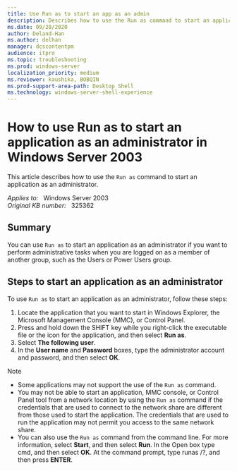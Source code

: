 ```yaml
---
title: Use Run as to start an app as an admin
description: Describes how to use the Run as command to start an application as an administrator.
ms.date: 09/28/2020
author: Deland-Han 
ms.author: delhan
manager: dcscontentpm
audience: itpro
ms.topic: troubleshooting
ms.prod: windows-server
localization_priority: medium
ms.reviewer: kaushika, BOBQIN
ms.prod-support-area-path: Desktop Shell
ms.technology: windows-server-shell-experience
---
```

# How to use Run as to start an application as an administrator in Windows Server 2003  

This article describes how to use the `Run as` command to start an application as an administrator.

_Applies to:_ &nbsp; Windows Server 2003  
_Original KB number:_ &nbsp; 325362

## Summary

You can use `Run as` to start an application as an administrator if you want to perform administrative tasks when you are logged on as a member of another group, such as the Users or Power Users group.

## Steps to start an application as an administrator

To use `Run as` to start an application as an administrator, follow these steps:

1. Locate the application that you want to start in Windows Explorer, the Microsoft Management Console (MMC), or Control Panel.
2. Press and hold down the SHIFT key while you right-click the executable file or the icon for the application, and then select **Run as**.
3. Select **The following user**.
4. In the **User name** and **Password** boxes, type the administrator account and password, and then select **OK**.

> [!NOTE]
>
> - Some applications may not support the use of the `Run as` command.
> - You may not be able to start an application, MMC console, or Control Panel tool from a network location by using the `Run as` command if the credentials that are used to connect to the network share are different from those used to start the application. The credentials that are used to run the application may not permit you access to the same network share.
> - You can also use the `Run as` command from the command line. For more information, select **Start**, and then select **Run**. In the Open box type cmd, and then select **OK**. At the command prompt, type runas /?, and then press **ENTER**.
